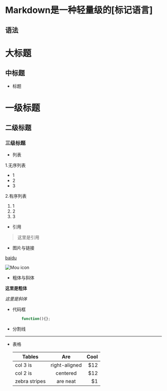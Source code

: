 # Markdown是一种轻量级的[标记语言]

## 语法
	
大标题
=================

中标题
-----------------

* 标题
		
# 一级标题
## 二级标题
### 三级标题

* 列表

1.无序列表
* 1
* 2
* 3

2.有序列表

1. 1
2. 2
3. 3

* 引用
> 这里是引用

* 图片与链接

[baidu](http://baidu.com)

![Mou icon](http://mouapp.com/Mou_128.png)

* 粗体与斜体

**这里是粗体**

*这里是斜体*

* 代码框
	```javascript
		function(){};
	```

* 分割线
***

* 表格

	| Tables | Are | Cool |
	| ------ | :--: | ----: |
	| col 3 is | right-aligned | $12 |
	| col 2 is | centered | $12 |
	| zebra stripes | are neat | $1 |
